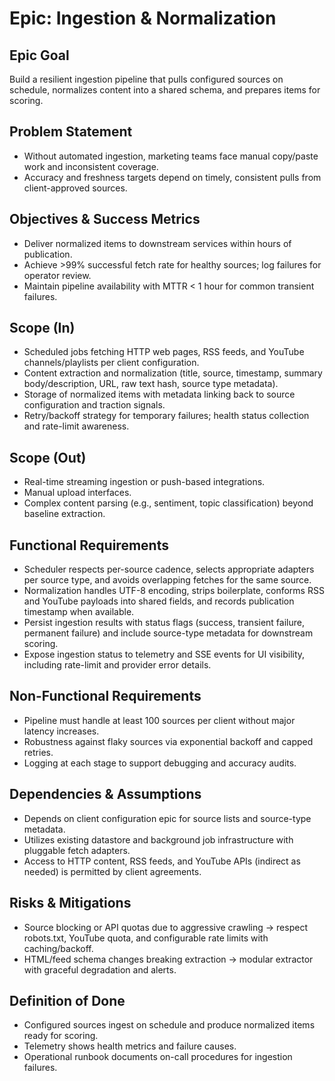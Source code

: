 # Epic: Ingestion & Normalization

## Epic Goal
Build a resilient ingestion pipeline that pulls configured sources on schedule, normalizes content into a shared schema, and prepares items for scoring.

## Problem Statement
- Without automated ingestion, marketing teams face manual copy/paste work and inconsistent coverage.
- Accuracy and freshness targets depend on timely, consistent pulls from client-approved sources.

## Objectives & Success Metrics
- Deliver normalized items to downstream services within hours of publication.
- Achieve >99% successful fetch rate for healthy sources; log failures for operator review.
- Maintain pipeline availability with MTTR < 1 hour for common transient failures.

## Scope (In)
- Scheduled jobs fetching HTTP web pages, RSS feeds, and YouTube channels/playlists per client configuration.
- Content extraction and normalization (title, source, timestamp, summary body/description, URL, raw text hash, source type metadata).
- Storage of normalized items with metadata linking back to source configuration and traction signals.
- Retry/backoff strategy for temporary failures; health status collection and rate-limit awareness.

## Scope (Out)
- Real-time streaming ingestion or push-based integrations.
- Manual upload interfaces.
- Complex content parsing (e.g., sentiment, topic classification) beyond baseline extraction.

## Functional Requirements
- Scheduler respects per-source cadence, selects appropriate adapters per source type, and avoids overlapping fetches for the same source.
- Normalization handles UTF-8 encoding, strips boilerplate, conforms RSS and YouTube payloads into shared fields, and records publication timestamp when available.
- Persist ingestion results with status flags (success, transient failure, permanent failure) and include source-type metadata for downstream scoring.
- Expose ingestion status to telemetry and SSE events for UI visibility, including rate-limit and provider error details.

## Non-Functional Requirements
- Pipeline must handle at least 100 sources per client without major latency increases.
- Robustness against flaky sources via exponential backoff and capped retries.
- Logging at each stage to support debugging and accuracy audits.

## Dependencies & Assumptions
- Depends on client configuration epic for source lists and source-type metadata.
- Utilizes existing datastore and background job infrastructure with pluggable fetch adapters.
- Access to HTTP content, RSS feeds, and YouTube APIs (indirect as needed) is permitted by client agreements.

## Risks & Mitigations
- Source blocking or API quotas due to aggressive crawling → respect robots.txt, YouTube quota, and configurable rate limits with caching/backoff.
- HTML/feed schema changes breaking extraction → modular extractor with graceful degradation and alerts.

## Definition of Done
- Configured sources ingest on schedule and produce normalized items ready for scoring.
- Telemetry shows health metrics and failure causes.
- Operational runbook documents on-call procedures for ingestion failures.
